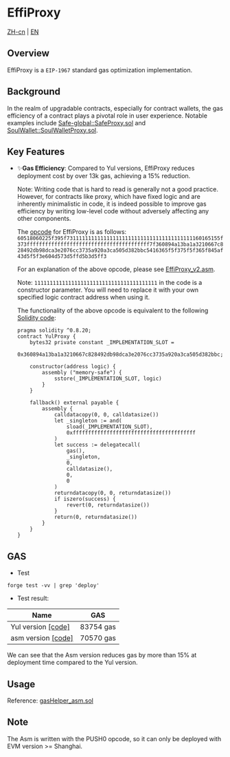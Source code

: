 # EffiProxy
[ZH-cn](README_ZH-cn.md) | [EN](README.md)


## Overview

EffiProxy is a  `EIP-1967` standard gas optimization implementation.



## Background
In the realm of upgradable contracts, especially for contract wallets, the gas efficiency of a contract plays a pivotal role in user experience. Notable examples include [Safe-global::SafeProxy.sol](https://github.com/safe-global/safe-contracts/blob/8b9023d9a2627ecbb5c40592e762857980f8e880/contracts/proxies/SafeProxy.sol) and [SoulWallet::SoulWalletProxy.sol](https://github.com/SoulWallet/soul-wallet-contract/blob/1b5a55f904a259332eed0ce6ff72b5c08448c259/contracts/SoulWalletProxy.sol).




## Key Features
 - ✨**Gas Efficiency**: Compared to Yul versions, EffiProxy reduces deployment cost by over 13k gas, achieving a 15% reduction.

   

   Note: Writing code that is hard to read is generally not a good practice. However, for contracts like proxy, which have fixed logic and are inherently minimalistic in code, it is indeed possible to improve gas efficiency by writing low-level code without adversely affecting any other components.
   
   
   
   The [opcode](src/EffiProxy_v2.asm) for EffiProxy is as follows: ```60518060225f395f73111111111111111111111111111111111111111160165155f373ffffffffffffffffffffffffffffffffffffffff7f360894a13ba1a3210667c828492db98dca3e2076cc3735a920a3ca505d382bbc5416365f5f375f5f365f845af43d5f5f3e604d573d5ffd5b3d5ff3```
   
   
   
   For an explanation of the above opcode, please see [EffiProxy_v2.asm](src/EffiProxy_v2.asm).
   
   
   
   Note: `1111111111111111111111111111111111111111` in the code is a constructor parameter. You will need to replace it with your own specified logic contract address when using it.
   
   
   
   The functionality of the above opcode is equivalent to the following [Solidity code](src/YulProxy.sol):
   
   ```solidity
   pragma solidity ^0.8.20;
   contract YulProxy {
       bytes32 private constant _IMPLEMENTATION_SLOT =
           0x360894a13ba1a3210667c828492db98dca3e2076cc3735a920a3ca505d382bbc;
   
       constructor(address logic) {
           assembly ("memory-safe") {
               sstore(_IMPLEMENTATION_SLOT, logic)
           }
       }
   
       fallback() external payable {
           assembly {
               calldatacopy(0, 0, calldatasize())
               let _singleton := and(
                   sload(_IMPLEMENTATION_SLOT),
                   0xffffffffffffffffffffffffffffffffffffffff
               )
               let success := delegatecall(
                   gas(),
                   _singleton,
                   0,
                   calldatasize(),
                   0,
                   0
               )
               returndatacopy(0, 0, returndatasize())
               if iszero(success) {
                   revert(0, returndatasize())
               }
               return(0, returndatasize())
           }
       }
   }
   
   ```
   
   

## GAS

- Test

```shell
forge test -vv | grep 'deploy'
```

- Test result:

| Name                                            | GAS       |
| ----------------------------------------------- | --------- |
| Yul version [[code]](src/YulProxy.sol)          | 83754 gas |
| asm version [[code]](src/EffiProxy_v2.asm) | 70570 gas |

We can see that the Asm version reduces gas by more than 15% at deployment time compared to the Yul version.



## Usage

Reference: [gasHelper_asm.sol](src/dev/gasHelper_asm.sol)



## Note

The Asm is written with the PUSH0 opcode, so it can only be deployed with EVM version >= Shanghai. 

